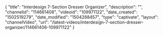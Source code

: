 {
    "title": "Interdesign 7-Section Dresser Organizer",
    "description": "",
    "channelid": "114661406",
    "videoid": "109971122",
    "date_created": "1502519279",
    "date_modified": "1504288457",
    "type": "captivate",
    "layout": "channelVideo",
    "url": "\/latest-videos\/interdesign-7-section-dresser-organizer\/114661406-109971122"
}